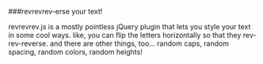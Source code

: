###revrevrev-erse your text!

revrevrev.js is a mostly pointless jQuery plugin that lets you style your text in some cool ways. like, you can flip the letters horizontally so that they rev-rev-reverse. and there are other things, too... random caps, random spacing, random colors, random heights!